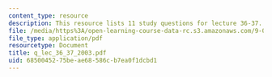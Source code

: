 ```yaml
---
content_type: resource
description: This resource lists 11 study questions for lecture 36-37.
file: /media/https%3A/open-learning-course-data-rc.s3.amazonaws.com/9-01-neuroscience-and-behavior-fall-2003/6850045275beae68586cb7ea0f1dcbd1_q_lec_36_37_2003.pdf
file_type: application/pdf
resourcetype: Document
title: q_lec_36_37_2003.pdf
uid: 68500452-75be-ae68-586c-b7ea0f1dcbd1
---
```

